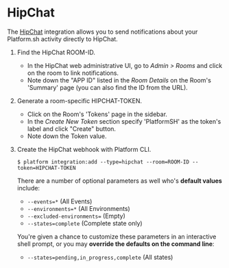 # HipChat

The [HipChat](https://hipchat.com) integration allows you to send
notifications about your Platform.sh activity directly to HipChat.

1.  Find the HipChat ROOM-ID.

    *   In the HipChat web administrative UI, go to _Admin > Rooms_ 
        and click on the room to link notifications.
    *   Note down the "APP ID" listed in the _Room Details_ on the
        Room's 'Summary' page (you can also find the ID from the URL).
    
2.  Generate a room-specific HIPCHAT-TOKEN.
    
    *   Click on the Room's 'Tokens' page in the sidebar.
    *   In the _Create New Token_ section specify 'PlatformSH' as the
        token's label and click "Create" button.
    *   Note down the Token value.
    
3.  Create the HipChat webhook with Platform CLI.

        $ platform integration:add --type=hipchat --room=ROOM-ID --token=HIPCHAT-TOKEN

    There are a number of optional parameters as well who's **default values** include: 

    *  `--events=*`  (All Events)
    *  `--environments=*`  (All Environments)
    *  `--excluded-environments=` (Empty)
    *  `--states=complete`  (Complete state only)
    
    You're given a chance to customize these parameters in an interactive
    shell prompt, or you may **override the defaults on the command line**:
    
    *  `--states=pending,in_progress,complete` (All states)
